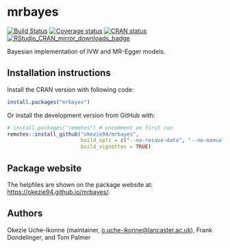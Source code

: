 # mrbayes

[![Build Status](https://travis-ci.org/okezie94/mrbayes.svg?branch=master)](https://travis-ci.org/okezie94/mrbayes)
[![Coverage status](https://codecov.io/gh/okezie94/mrbayes/branch/master/graph/badge.svg)](https://codecov.io/github/okezie94/mrbayes?branch=master)
[![CRAN status](https://www.r-pkg.org/badges/version/mrbayes)](https://cran.r-project.org/package=mrbayes)
[![RStudio_CRAN_mirror_downloads_badge](http://cranlogs.r-pkg.org/badges/grand-total/mrbayes?color=blue)](https://CRAN.R-project.org/package=mrbayes)

Bayesian implementation of IVW and MR-Egger models.


## Installation instructions
 
Install the CRAN version with following code:
``` r
install.packages("mrbayes")
``` 

Or install the development version from GitHub with:
 
``` r
# install.packages("remotes") # uncomment on first run
remotes::install_github("okezie94/mrbayes", 
                        build_opts = c("--no-resave-data", "--no-manual"), 
                        build_vignettes = TRUE)
```

## Package website

The helpfiles are shown on the package website at: <https://okezie94.github.io/mrbayes/>.

## Authors
Okezie Uche-Ikonne (maintainer, o.uche-ikonne@lancaster.ac.uk), Frank Dondelinger, and Tom Palmer
